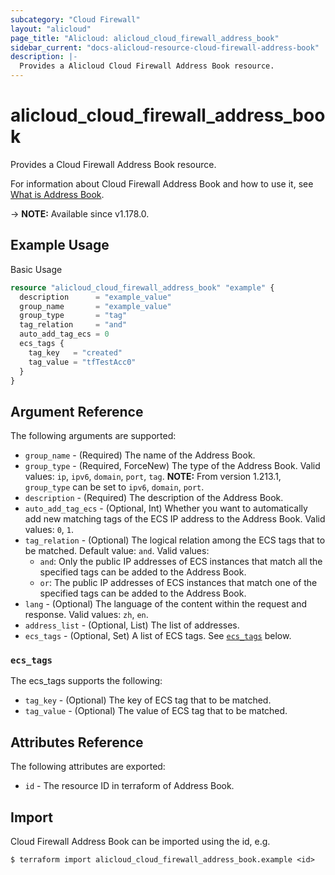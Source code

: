 ```yaml
---
subcategory: "Cloud Firewall"
layout: "alicloud"
page_title: "Alicloud: alicloud_cloud_firewall_address_book"
sidebar_current: "docs-alicloud-resource-cloud-firewall-address-book"
description: |-
  Provides a Alicloud Cloud Firewall Address Book resource.
---
```


# alicloud_cloud_firewall_address_book

Provides a Cloud Firewall Address Book resource.

For information about Cloud Firewall Address Book and how to use it, see [What is Address Book](https://www.alibabacloud.com/help/en/cloud-firewall/developer-reference/api-cloudfw-2017-12-07-addaddressbook).

-> **NOTE:** Available since v1.178.0.

## Example Usage

Basic Usage

```terraform
resource "alicloud_cloud_firewall_address_book" "example" {
  description      = "example_value"
  group_name       = "example_value"
  group_type       = "tag"
  tag_relation     = "and"
  auto_add_tag_ecs = 0
  ecs_tags {
    tag_key   = "created"
    tag_value = "tfTestAcc0"
  }
}
```

## Argument Reference

The following arguments are supported:
* `group_name` - (Required) The name of the Address Book.
* `group_type` - (Required, ForceNew) The type of the Address Book. Valid values: `ip`, `ipv6`, `domain`, `port`, `tag`.
**NOTE:** From version 1.213.1, `group_type` can be set to `ipv6`, `domain`, `port`.
* `description` - (Required) The description of the Address Book.
* `auto_add_tag_ecs` - (Optional, Int) Whether you want to automatically add new matching tags of the ECS IP address to the Address Book. Valid values: `0`, `1`.
* `tag_relation` - (Optional) The logical relation among the ECS tags that to be matched. Default value: `and`. Valid values:
  - `and`: Only the public IP addresses of ECS instances that match all the specified tags can be added to the Address Book.
  - `or`: The public IP addresses of ECS instances that match one of the specified tags can be added to the Address Book.
* `lang` - (Optional) The language of the content within the request and response. Valid values: `zh`, `en`.
* `address_list` - (Optional, List) The list of addresses.
* `ecs_tags` - (Optional, Set) A list of ECS tags. See [`ecs_tags`](#ecs_tags) below.

### `ecs_tags`

The ecs_tags supports the following:

* `tag_key` - (Optional) The key of ECS tag that to be matched.
* `tag_value` - (Optional) The value of ECS tag that to be matched.

## Attributes Reference

The following attributes are exported:

* `id` - The resource ID in terraform of Address Book.

## Import

Cloud Firewall Address Book can be imported using the id, e.g.

```shell
$ terraform import alicloud_cloud_firewall_address_book.example <id>
```
